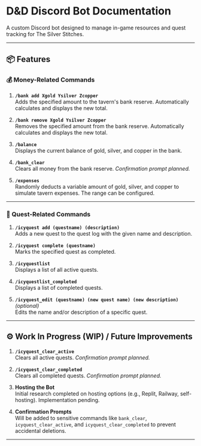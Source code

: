 # D&D Discord Bot Documentation

A custom Discord bot designed to manage in-game resources and quest tracking for The Silver Stitches.

---

## 📦 Features

### 💰 Money-Related Commands

1. **`/bank add Xgold Ysilver Zcopper`**  
   Adds the specified amount to the tavern's bank reserve. Automatically calculates and displays the new total.

2. **`/bank remove Xgold Ysilver Zcopper`**  
   Removes the specified amount from the bank reserve. Automatically calculates and displays the new total.

3. **`/balance`**  
   Displays the current balance of gold, silver, and copper in the bank.

4. **`/bank_clear`**  
   Clears all money from the bank reserve. *Confirmation prompt planned.*

5. **`/expenses`**  
   Randomly deducts a variable amount of gold, silver, and copper to simulate tavern expenses. The range can be configured.

---

### 📜 Quest-Related Commands

1. **`/icyquest add (questname) (description)`**  
   Adds a new quest to the quest log with the given name and description.

2. **`/icyquest complete (questname)`**  
   Marks the specified quest as completed.

3. **`/icyquestlist`**  
   Displays a list of all active quests.

4. **`/icyquestlist_completed`**  
   Displays a list of completed quests.

5. **`/icyquest_edit (questname) (new quest name) (new description)`** *(optional)*  
   Edits the name and/or description of a specific quest.

---

## ⚙️ Work In Progress (WIP) / Future Improvements

1. **`/icyquest_clear_active`**  
   Clears all active quests. *Confirmation prompt planned.*

2. **`/icyquest_clear_completed`**  
   Clears all completed quests. *Confirmation prompt planned.*

3. **Hosting the Bot**  
   Initial research completed on hosting options (e.g., Replit, Railway, self-hosting). Implementation pending.

4. **Confirmation Prompts**  
   Will be added to sensitive commands like `bank_clear`, `icyquest_clear_active`, and `icyquest_clear_completed` to prevent accidental deletions.

---

